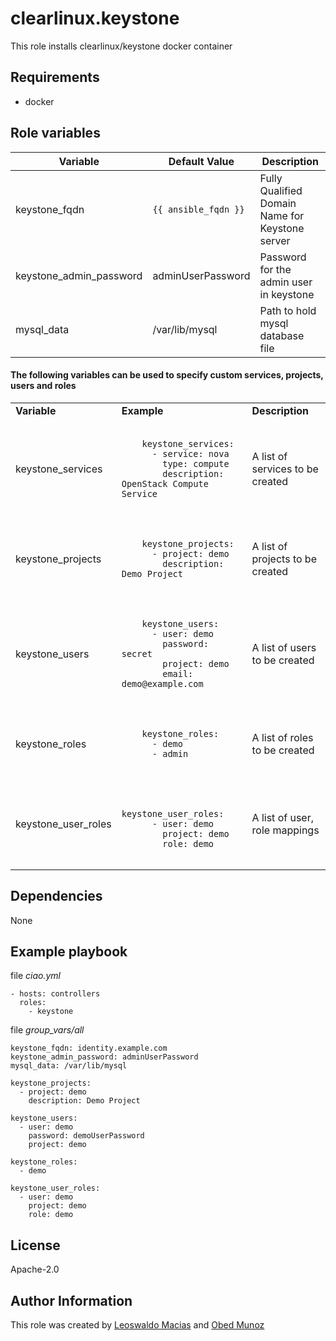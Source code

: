 # clearlinux.keystone
This role installs clearlinux/keystone docker container

## Requirements
* docker

## Role variables

Variable | Default Value | Description
-------- | ------------- | -----------
keystone_fqdn | `{{ ansible_fqdn }}` | Fully Qualified Domain Name for Keystone server
keystone_admin_password | adminUserPassword | Password for the admin user in keystone
mysql_data | /var/lib/mysql | Path to hold mysql database file

#### The following variables can be used to specify custom services, projects, users and roles

<table>
<tr>
<td><b>Variable</b></td>
<td><b>Example</b></td>
<td><b>Description</b></td>
</tr>

<tr>
  <td>keystone_services</td>
  <td><pre><code>
    keystone_services:
      - service: nova
        type: compute
        description: OpenStack Compute Service
  </code></pre></td>
  <td>A list of services to be created</td>
</tr>

<tr>
  <td>keystone_projects</td>
  <td><pre><code>
    keystone_projects:
      - project: demo
        description: Demo Project
  </code></pre></td>
  <td>A list of projects to be created</td>
</tr>

<tr>
  <td>keystone_users</td>
  <td><pre><code>
    keystone_users:
      - user: demo
        password: secret
        project: demo
        email: demo@example.com
  </code></pre></td>
  <td>A list of users to be created</td>
</tr>

<tr>
  <td>keystone_roles</td>
  <td><pre><code>
    keystone_roles:
      - demo
      - admin
  </code></pre></td>
  <td>A list of roles to be created</td>
</tr>

<tr>
  <td>keystone_user_roles</td>
  <td><pre><code>
    keystone_user_roles:
      - user: demo
        project: demo
        role: demo
  </code></pre></td>
  <td>A list of user, role mappings</td>
</tr>

</table>

## Dependencies
None

## Example playbook
file *ciao.yml*
```
- hosts: controllers
  roles:
    - keystone
```

file *group_vars/all*
```
keystone_fqdn: identity.example.com
keystone_admin_password: adminUserPassword
mysql_data: /var/lib/mysql

keystone_projects:
  - project: demo
    description: Demo Project

keystone_users:
  - user: demo
    password: demoUserPassword
    project: demo

keystone_roles:
  - demo

keystone_user_roles:
  - user: demo
    project: demo
    role: demo
```

## License
Apache-2.0

## Author Information
This role was created by [Leoswaldo Macias](leoswaldo.macias@intel.com) and [Obed Munoz](obed.n.munoz@intel.com)
